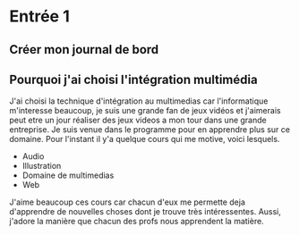 # Entrée 1
## Créer mon journal de bord
## Pourquoi j'ai choisi l'intégration multimédia
J'ai choisi la technique d'intégration au multimedias car l'informatique m'interesse beaucoup, je suis une grande fan de jeux vidéos et j'aimerais peut etre un jour réaliser des jeux videos a mon tour dans une grande entreprise. Je suis venue dans le programme pour en apprendre plus sur ce domaine. Pour l'instant il y'a quelque cours qui me motive, voici lesquels.

* Audio
* Illustration
* Domaine de multimedias
* Web

J'aime beaucoup ces cours car chacun d'eux me permette deja d'apprendre de nouvelles choses dont je trouve très intéressentes. Aussi, j'adore la manière que chacun des profs nous apprendent la matière.
